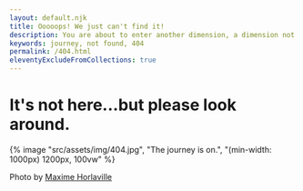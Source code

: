 ```yaml
---
layout: default.njk
title: Ooooops! We just can't find it!
description: You are about to enter another dimension, a dimension not only of sight and sound but of mind. A journey into a wondrous land of imagination.
keywords: journey, not found, 404
permalink: /404.html
eleventyExcludeFromCollections: true
---
```


# It's not here...but please look around.

{% image "src/assets/img/404.jpg", "The journey is on.", "(min-width: 1000px) 1200px, 100vw" %}

Photo by [Maxime Horlaville](https://unsplash.com/@mxhpics)
